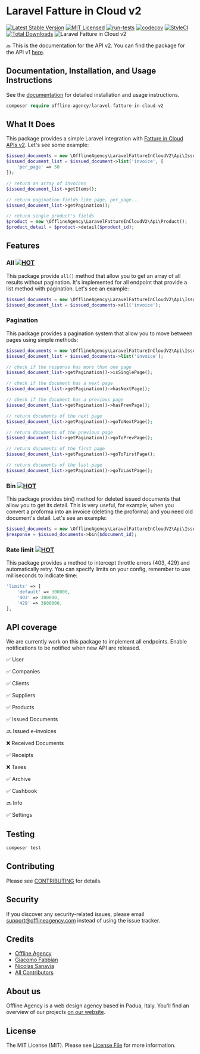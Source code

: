 # Laravel Fatture in Cloud v2

[![Latest Stable Version](https://poser.pugx.org/offline-agency/laravel-fatture-in-cloud-v2/v/stable)](https://packagist.org/packages/offline-agency/laravel-fatture-in-cloud-v2)
[![MIT Licensed](https://img.shields.io/badge/license-MIT-brightgreen.svg?style=flat-square)](LICENSE.md)
[![run-tests](https://github.com/offline-agency/laravel-fatture-in-cloud-v2/actions/workflows/main.yml/badge.svg)](https://github.com/offline-agency/laravel-fatture-in-cloud-v2/actions/workflows/main.yml)
[![codecov](https://codecov.io/gh/offline-agency/laravel-fatture-in-cloud-v2/branch/master/graph/badge.svg?token=02NPUBvT9i)](https://codecov.io/gh/offline-agency/laravel-fatture-in-cloud-v2)
[![StyleCI](https://github.styleci.io/repos/470182449/shield)](https://styleci.io/repos/470182449)
[![Total Downloads](https://img.shields.io/packagist/dt/offline-agency/laravel-fatture-in-cloud-v2.svg?style=flat-square)](https://packagist.org/packages/offline-agency/laravel-fatture-in-cloud-v2)
![Laravel Fatture in Cloud v2](https://banners.beyondco.de/Laravel%20Fatture%20in%20Cloud%20v2.png?theme=dark&packageManager=composer+require&packageName=offline-agency%2Flaravel-fatture-in-cloud-v2&pattern=autumn&style=style_1&description=A+simple+laravel+integration+with+Fatture+in+Cloud+APIs+v2&md=1&showWatermark=0&fontSize=100px&images=currency-euro&widths=200)

🔙 This is the documentation for the API v2. You can find the package for the API v1 [here](https://docs.offlineagency.com/laravel-fatture-in-cloud/#laravel-fatture-in-cloud).

## Documentation, Installation, and Usage Instructions
See the [documentation](https://docs.offlineagency.com/laravel-fatture-in-cloud-v2/) for detailed installation and usage instructions.
``` php
composer require offline-agency/laravel-fatture-in-cloud-v2
```
## What It Does

This package provides a simple Laravel integration with [Fatture in Cloud APIs v2](https://developers.fattureincloud.it/). Let's see some example:

``` php
$issued_documents = new \OfflineAgency\LaravelFattureInCloudV2\Api\IssuedDocument();
$issued_document_list = $issued_document->list('invoice', [
    'per_page' => 50
]);  

// return an array of invoices 
$issued_document_list->getItems();

// return pagination fields like page, per_page...
$issued_document_list->getPagination();

// return single product's fields
$product = new \OfflineAgency\LaravelFattureInCloudV2\Api\Product();
$product_detail = $product->detail($product_id);
```

## Features

### All [![HOT](https://img.shields.io/static/v1.svg?label=&message=HOT&color=red)]()
This package provide `all()` method that allow you to get an array of all results without pagination. It's implemented for all endpoint that provide a list method with pagination. Let's see an example:

```php
$issued_documents = new \OfflineAgency\LaravelFattureInCloudV2\Api\IssuedDocument();
$issued_document_list = $issued_documents->all('invoice');
```

### Pagination
This package provides a pagination system that allow you to move between pages using simple methods:

```php
$issued_documents = new \OfflineAgency\LaravelFattureInCloudV2\Api\IssuedDocument();
$issued_document_list = $issued_documents->list('invoice');

// check if the response has more than one page
$issued_document_list->getPagination()->isSinglePage();

// check if the document has a next page
$issued_document_list->getPagination()->hasNextPage();

// check if the document has a previous page
$issued_document_list->getPagination()->hasPrevPage();

// return documents of the next page
$issued_document_list->getPagination()->goToNextPage();

// return documents of the previous page
$issued_document_list->getPagination()->goToPrevPage();

// return documents of the first page
$issued_document_list->getPagination()->goToFirstPage();

// return documents of the last page
$issued_document_list->getPagination()->goToLastPage();
```

### Bin [![HOT](https://img.shields.io/static/v1.svg?label=&message=HOT&color=red)]()
This package provides bin() method for deleted issued documents that allow you to get its detail. This is very useful, for example, when you convert a
proforma into an invoice (deleting the proforma) and you need old document's detail. Let's see an example:

```php
$issued_documents = new \OfflineAgency\LaravelFattureInCloudV2\Api\IssuedDocument();
$response = $issued_documents->bin($document_id);
```

### Rate limit [![HOT](https://img.shields.io/static/v1.svg?label=&message=HOT&color=red)]()
This package provides a method to intercept throttle errors (403, 429) and automatically retry.
You can specify limits on your config, remember to use milliseconds to indicate time:

```php
'limits' => [
    'default' => 300000,
    '403' => 300000,
    '429' => 3600000,
],
```

## API coverage

We are currently work on this package to implement all endpoints. Enable notifications to be notified when new API are released.

✅ User

✅ Companies

✅ Clients

✅ Suppliers

✅ Products

✅ Issued Documents

🔜 Issued e-invoices

❌ Received Documents

✅ Receipts

❌ Taxes

✅ Archive

✅ Cashbook

🔜 Info

✅ Settings

## Testing

```bash
composer test
```

## Contributing

Please see [CONTRIBUTING](CONTRIBUTING.md) for details.

## Security

If you discover any security-related issues, please email <support@offlineagency.com> instead of using the issue
tracker.

## Credits

- [Offline Agency](https://github.com/offline-agency)
- [Giacomo Fabbian](https://github.com/Giacomo92)
- [Nicolas Sanavia](https://github.com/SanaviaNicolas)
- [All Contributors](../../contributors)

## About us

Offline Agency is a web design agency based in Padua, Italy. You'll find an overview of our
projects [on our website](https://offlineagency.it/).

## License

The MIT License (MIT). Please see [License File](LICENSE.md) for more information.
